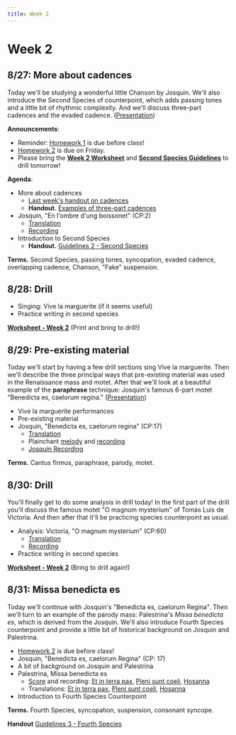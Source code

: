 ```yaml
---
title: Week 2
---
```


# Week 2

## 8/27: More about cadences

Today we'll be studying a wonderful little Chanson by Josquin.
We'll also introduce the Second Species of counterpoint, which 
adds passing tones and a little bit of rhythmic complexity. And 
we'll discuss three-part cadences and the evaded cadence.
([Presentation](https://docs.google.com/presentation/d/15tbvoP6SZD1jvL219Hk1SU4D2HYm-6492ImTiA4XB8w/edit?usp=sharing))

**Announcements**:
* Reminder: [Homework 1](HW-1.pdf) is due before class! 
* [Homework 2](HW-2.pdf) is due on Friday.
* Please bring the **[Week 2 Worksheet](worksheet-w2.pdf)** and **[Second Species Guidelines](guidelines-2.pdf)** to drill tomorrow!

**Agenda**:
* More about cadences 
  * [Last week's handout on cadences](cadences.pdf)
  * **Handout.** [Examples of three-part cadences](three-part-cadences.pdf)
* Josquin, "En l'ombre d'ung boissonet" (CP:2)
  * [Translation](/translations/en-lombre-dung-boissonet.html)
  * [Recording](https://www.youtube.com/watch?v=JDABRHcbI3w&list=PLYyTDR5WeGuTtL7G92HVmXBzi6G2xiL1a&index=1)
* Introduction to Second Species
  * **Handout.** [Guidelines 2 - Second Species](guidelines-2.pdf)

**Terms.** Second Species, passing tones, syncopation, evaded cadence, overlapping cadence, Chanson, "Fake" suspension.

## 8/28: Drill

* Singing: Vive la marguerite (if it seems useful)
* Practice writing in second species

**[Worksheet - Week 2](worksheet-w2.pdf)** (Print and bring to drill!)

## 8/29: Pre-existing material

Today we'll start by having a few drill sections sing Vive la marguerite.
Then we'll describe the three principal ways that pre-existing material
was used in the Renaissance mass and motet. After that we'll look at a 
beautiful example of the **paraphrase** technique: Josquin's famous 6-part 
motet "Benedicta es, caelorum regina." ([Presentation](https://docs.google.com/presentation/d/1Fy7gucSArQHdbaAWSPBS9Dpch894R1SrTYrPVatUhcA/edit?usp=sharing))

* Vive la marguerite performances
* Pre-existing material
* Josquin, "Benedicta es, caelorum regina" (CP:17)
  * [Translation](/translations/benedicta-es.html)
  * Plainchant [melody](benedicta-es.pdf) and [recording](https://www.youtube.com/watch?v=IW7IJarZnQM&list=PLYyTDR5WeGuTtL7G92HVmXBzi6G2xiL1a&index=8)
  * [Josquin Recording](https://www.youtube.com/watch?v=K4N6NrPBalE&list=PLYyTDR5WeGuTtL7G92HVmXBzi6G2xiL1a&index=9)

**Terms.** Cantus firmus, paraphrase, parody, motet.

## 8/30: Drill

You'll finally get to do some analysis in drill today! In the first part of
the drill you'll discuss the famous motet "O magnum mysterium" of Tomás Luis
de Victoria. And then after that it'll be practicing species counterpoint as
usual.

* Analysis: Victoria, "O magnum mysterium" (CP:60)
  * [Translation](/translations/o-magnum-mysterium.html)
  * [Recording](https://www.youtube.com/watch?v=c1qj4gl3mIs&list=PLYyTDR5WeGuTtL7G92HVmXBzi6G2xiL1a&index=18)
* Practice writing in second species

**[Worksheet - Week 2](worksheet-w2.pdf)** (Bring to drill again!)

## 8/31: Missa benedicta es

Today we'll continue with Josquin's "Benedicta es, caelorum Regina". Then
we'll turn to an example of the parody mass: Palestrina's _Missa benedicta es_,
which is derived from the Josquin. We'll also introduce Fourth Species counterpoint
and provide a little bit of historical background on Josquin and Palestrina.

* [Homework 2](HW-2.pdf) is due before class!
* Josquin, "Benedicta es, caelorum Regina" (CP: 17)
* A bit of background on Josquin and Palestrina
* Palestrina, Missa benedicta es
  * [Score](missa-benedicta-es.pdf) and recording: [Et in terra pax](https://youtu.be/l-UZKRSA-C0?t=919), [Pleni sunt coeli](https://youtu.be/l-UZKRSA-C0?t=2199), [Hosanna](https://youtu.be/l-UZKRSA-C0?t=2295)
  * Translations: [Et in terra pax](/translations/mass.html#et-in-terra-pax), [Pleni sunt coeli](/translations/mass.html#pleni-sunt-coeli), [Hosanna](/translations/mass.html#hosanna)
* Introduction to Fourth Species Counterpoint

**Terms.** Fourth Species, syncopation, suspension, consonant syncope.

**Handout** [Guidelines 3 - Fourth Species](guidelines-3.pdf)
